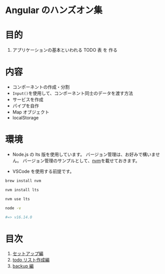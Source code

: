 [nvm]: https://github.com/nvm-sh/nvm
[setup]: https://github.com/yuyakinjo/angular-todo/blob/main/markdowns/setup.md
[todos]: https://github.com/yuyakinjo/angular-todo/blob/main/markdowns/todos.md
[backup]: https://github.com/yuyakinjo/angular-todo/blob/main/markdowns/backup.md

# Angular のハンズオン集

# 目的

1. アプリケーションの基本といわれる TODO 表 を 作る

# 内容

- コンポーネントの作成・分割
- `Input()`を使用して、コンポーネント同士のデータを渡す方法
- サービスを作成
- パイプを自作
- Map オブジェクト
- localStorage

# 環境

- Node.js の lts 版を使用しています。
  バージョン管理は、お好みで構いません。
  バージョン管理のサンプルとして、[nvm]を載せておきます。

- VSCode を使用する前提です。

```bash
brew install nvm
```

```bash
nvm install lts
```

```bash
nvm use lts
```

```bash
node -v

#=> v16.14.0
```

# 目次

1. [セットアップ編][setup]
2. [todo リスト作成編][todos]
3. [backup 編][backup]
